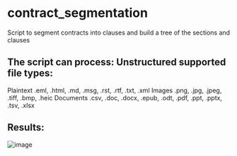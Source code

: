 # contract_segmentation
Script to segment contracts into clauses and build a tree of the sections and clauses

## The script can process: Unstructured supported file types:
Plaintext .eml, .html, .md, .msg, .rst, .rtf, .txt, .xml Images .png, .jpg, .jpeg, .tiff, .bmp, .heic Documents .csv, .doc, .docx, .epub, .odt, .pdf, .ppt, .pptx, .tsv, .xlsx

## Results:
![image](https://github.com/mbenetti/contract_segmentation/assets/27162948/8ee1e7d4-87e8-4fa5-a74f-c8657388d73b)

